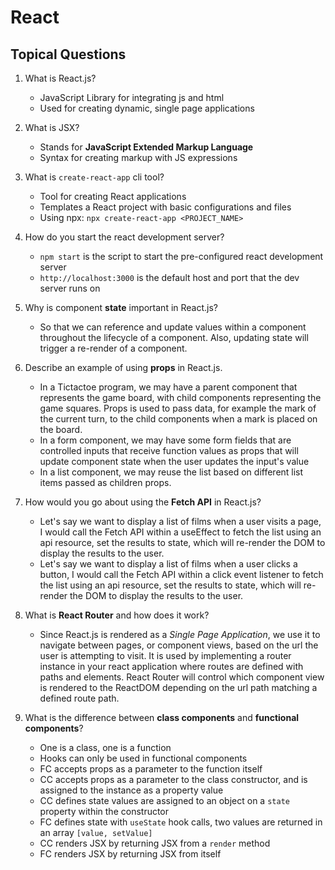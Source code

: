 # React

## Topical Questions

1. What is React.js?

   - JavaScript Library for integrating js and html
   - Used for creating dynamic, single page applications

2. What is JSX?

   - Stands for **JavaScript Extended Markup Language**
   - Syntax for creating markup with JS expressions

3. What is `create-react-app` cli tool?

   - Tool for creating React applications
   - Templates a React project with basic configurations and files
   - Using npx: `npx create-react-app <PROJECT_NAME>`

4. How do you start the react development server?

   - `npm start` is the script to start the pre-configured react development server
   - `http://localhost:3000` is the default host and port that the dev server runs on

5. Why is component **state** important in React.js?

   - So that we can reference and update values within a component throughout the lifecycle of a component. Also, updating state will trigger a re-render of a component.

6. Describe an example of using **props** in React.js.

   - In a Tictactoe program, we may have a parent component that represents the game board, with child components representing the game squares. Props is used to pass data, for example the mark of the current turn, to the child components when a mark is placed on the board.
   - In a form component, we may have some form fields that are controlled inputs that receive function values as props that will update component state when the user updates the input's value
   - In a list component, we may reuse the list based on different list items passed as children props.

7. How would you go about using the **Fetch API** in React.js?

   - Let's say we want to display a list of films when a user visits a page, I would call the Fetch API within a useEffect to fetch the list using an api resource, set the results to state, which will re-render the DOM to display the results to the user.
   - Let's say we want to display a list of films when a user clicks a button, I would call the Fetch API within a click event listener to fetch the list using an api resource, set the results to state, which will re-render the DOM to display the results to the user.

8. What is **React Router** and how does it work?

   - Since React.js is rendered as a _Single Page Application_, we use it to navigate between pages, or component views, based on the url the user is attempting to visit. It is used by implementing a router instance in your react application where routes are defined with paths and elements. React Router will control which component view is rendered to the ReactDOM depending on the url path matching a defined route path.

9. What is the difference between **class components** and **functional components**?

   - One is a class, one is a function
   - Hooks can only be used in functional components
   - FC accepts props as a parameter to the function itself
   - CC accepts props as a parameter to the class constructor, and is assigned to the instance as a property value
   - CC defines state values are assigned to an object on a `state` property within the constructor
   - FC defines state with `useState` hook calls, two values are returned in an array `[value, setValue]`
   - CC renders JSX by returning JSX from a `render` method
   - FC renders JSX by returning JSX from itself

